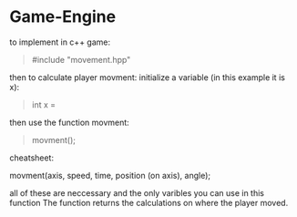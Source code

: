 # Game-Engine

to implement in c++ game:

>  #include "movement.hpp"

then to calculate player movment:
initialize a variable (in this example it is x):

>  int x = 

then use the function movment:

> movment();

cheatsheet:

movment(axis, speed, time, position (on axis), angle);

all of these are neccessary and the only varibles you can use in this function
The function returns the calculations on where the player moved.
